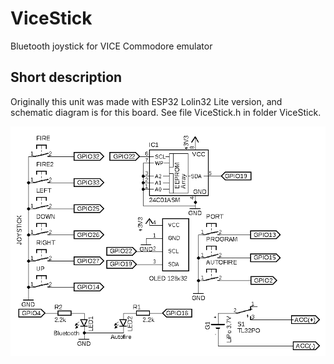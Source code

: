# ViceStick
Bluetooth joystick for VICE Commodore emulator
## Short description
Originally this unit was made with ESP32 Lolin32 Lite version, and schematic diagram is for this board. See file ViceStick.h in folder ViceStick.

![Connection diagram for Lolin32 Lite board](/images/schematic.png)

